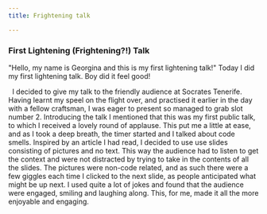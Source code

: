 ```yaml
---
title: Frightening talk

---
```

### First Lightening (Frightening?!) Talk

"Hello, my name is Georgina and this is my first lightening talk!"
Today I did my first lightening talk. Boy did it feel good! 

<!--break-->
 
I decided to give my talk to the friendly audience at Socrates Tenerife. Having learnt my speel on the flight over, and practised it earlier in the day with a fellow craftsman, I was eager to present so managed to grab slot number 2.
Introducing the talk I mentioned that this was my first public talk, to which I received a lovely round of applause. This put me a little at ease, and as I took a deep breath, the timer started and I talked about code smells.
Inspired by an article I had read, I decided to use use slides consisting of pictures and no text. This way the audience had to listen to get the context and were not distracted by trying to take in the contents of all the slides.
The pictures were non-code related, and as such there were a few giggles each time I clicked to the next slide, as people anticipated what might be up next.
I used quite a lot of jokes and found that the audience were engaged, smiling and laughing along. This, for me, made it all the more enjoyable and engaging.